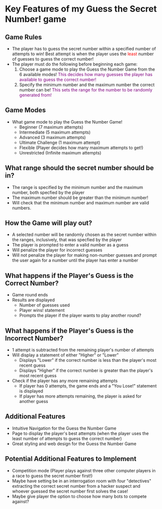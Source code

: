 # Key Features of my Guess the Secret Number! game 

## Game Rules 
* The player has to guess the secret number within a specified number of attempts to win! Best attempt is when the player uses the <span style="color:red">least</span> number of guesses to guess the correct number! 
* The player must do the following before beginning each game:
    1. Choose a game mode to play the Guess the Number Game from the 6 available modes! <span style="color:purple">This decides how many guesses the player has available to guess the correct number!</span>
    2. Specify the minimum number and the maximum number the correct number can be! <span style="color:purple">This sets the range for the number to be randomly generated from!</span>

## Game Modes
* What game mode to play the Guess the Number Game!
  * Beginner (7 maximum attempts)
  * Intermediate (5 maximum attempts)
  * Advanced (3 maximum attempts)
  * Ultimate Challenge (1 maximum attempt)
  * Flexible (Player decides how many maximum attempts to get!)
  * Unrestricted (Infinite maximum attempts)

## What range should the secret number should be in?
* The range is specified by the minimum number and the maximum number, both specfied by the player
* The maximum number should be greater than the minimum number!
* Will check that the minimum number and maximum number are valid numbers.

## How the Game will play out?
* A selected number will be randomly chosen as the secret number within the ranges, inclusively, that was specfied by the player
* The player is prompted to enter a valid number as a guess
* Will penalize the player for incorrect guesses
* Will not penalize the player for making non-number guesses and prompt the user again for a number until the player has enter a number


## What happens if the Player's Guess is the Correct Number?
* Game round ends
* Results are displayed
   * Number of guesses used
   * Player wins! statement
   * Prompts the player if the player wants to play another round?


## What happens if the Player's Guess is the Incorrect Number?
* 1 attempt is subtracted from the remaining player's number of attempts
* Will display a statement of either "Higher" or "Lower"
    * Displays "Lower" if the correct number is less than the player's most recent guess
    * Displays "Higher" if the correct number is greater than the player's most recent guess
* Check if the player has any more remaining attempts
    * If player has 0 attempts, the game ends and a "You Lose!" statement is displayed
    * If player has more attempts remaining, the player is asked for another guess


## Additional Features
* Intuitive Navigation for the Guess the Number Game
* Page to display the player's best attempts (when the player uses the least number of attempts to guess the correct number)
* Great styling and web design for the Guess the Number Game

## Potential Additional Features to Implement
* Competition mode (Player plays against three other computer players in a race to guess the secret number first!) 
* Maybe have setting be in an interrogation room with four "detectives" extracting the correct secret number from a hacker suspect and whoever guessed the secret number first solves the case! 
* Maybe give player the option to choose how many bots to compete against? 

